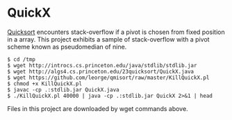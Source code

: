 # QuickX

[Quicksort](https://en.wikipedia.org/wiki/Quicksort) encounters stack-overflow if a pivot is chosen from fixed position in a array.
This project exhibits a sample of stack-overflow with a pivot scheme known as pseudomedian of nine. 

    $ cd /tmp
    $ wget http://introcs.cs.princeton.edu/java/stdlib/stdlib.jar
    $ wget http://algs4.cs.princeton.edu/23quicksort/QuickX.java
    $ wget https://github.com/leorge/qmisort/raw/master/KillQuickX.pl
    $ chmod +x KillQuickX.pl
    $ javac -cp .:stdlib.jar QuickX.java
    $ ./KillQuickX.pl 40000 | java -cp .:stdlib.jar QuickX 2>&1 | head

Files in this project are downloaded by wget commands above.
